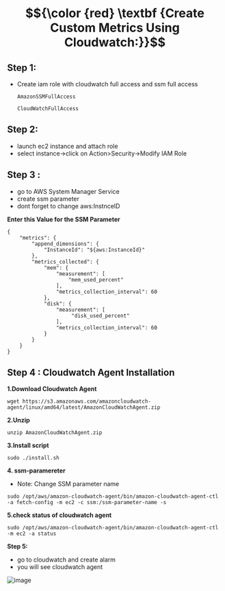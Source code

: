 # $${\color {red} \textbf {Create Custom Metrics Using Cloudwatch:}}$$

 ## Step 1: 
- Create iam role with cloudwatch full access and ssm full access
   ````
   AmazonSSMFullAccess
   ````
   ````
   CloudWatchFullAccess
   ````

## Step 2:
- launch ec2 instance and  attach  role
- select instance->click on Action>Security->Modify IAM Role

## Step 3 :
- go to AWS System Manager Service
- create ssm parameter
- dont forget to change aws:InstnceID
  
**Enter this Value for the SSM Parameter**

````
{
	"metrics": {
		"append_dimensions": {
			"InstanceId": "${aws:InstanceId}"
		},
		"metrics_collected": {
			"mem": {
				"measurement": [
					"mem_used_percent"
				],
				"metrics_collection_interval": 60
			},
            "disk": {
				"measurement": [
                     "disk_used_percent"
				],
				"metrics_collection_interval": 60
			}
		}
	}
}
````


## Step 4 : Cloudwatch Agent Installation

**1.Download Cloudwatch Agent**
````
wget https://s3.amazonaws.com/amazoncloudwatch-agent/linux/amd64/latest/AmazonCloudWatchAgent.zip
````

**2.Unzip**
````
unzip AmazonCloudWatchAgent.zip
````

**3.Install script**
````
sudo ./install.sh
````

**4. ssm-paramereter**
- Note: Change SSM parameter name
````
sudo /opt/aws/amazon-cloudwatch-agent/bin/amazon-cloudwatch-agent-ctl -a fetch-config -m ec2 -c ssm:/ssm-parameter-name -s
````


**5.check status of cloudwatch agent**
````
sudo /opt/aws/amazon-cloudwatch-agent/bin/amazon-cloudwatch-agent-ctl -m ec2 -a status
````

**Step 5:**

- go to cloudwatch and create alarm 
- you will see cloudwatch agent

![image](https://github.com/user-attachments/assets/e240a4b5-7b75-4e5d-83f2-e1632151c585)
